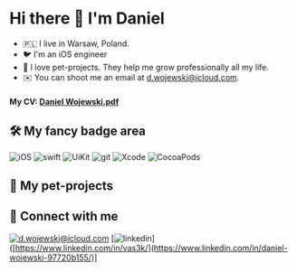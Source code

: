 # Hi there 👋 I'm Daniel

- 🇵🇱 I live in Warsaw, Poland.
- 🐦 I'm an iOS engineer 
- 🚀 I love pet-projects. They help me grow professionally all my life.
- ✉️ You can shoot me an email at [d.wojewski@icloud.com](mailto:d.wojewski@icloud.com).

#### My CV: [Daniel Wojewski.pdf](https://raw.githubusercontent.com/gonzaux/gonzaux/master/cv.pdf)

## 🛠 My fancy badge area

![iOS](https://img.shields.io/badge/iOS-000000?style=for-the-badge&logo=ios&logoColor=white) ![swift](https://img.shields.io/badge/Swift%20-%23F37626.svg?&style=for-the-badge&logo=Swift&logoColor=white) ![UiKit](https://img.shields.io/badge/UiKit-27A5F4?style=for-the-badge&logo=uikit&logoColor=white) ![git](https://img.shields.io/badge/git%20-%23F05033.svg?&style=for-the-badge&logo=git&logoColor=white) ![Xcode](https://img.shields.io/badge/Xcode-007ACC?style=for-the-badge&logo=Xcode&logoColor=white) ![CocoaPods](https://img.shields.io/badge/CocoaPods-ED2800?style=for-the-badge&logo=CocoaPods&logoColor=white) 

## 🐶 My pet-projects


## 🤝 Connect with me

[![d.wojewski@icloud.com](https://img.shields.io/badge/d.wojewski@icloud.com%20-%23E62B1E.svg?&style=for-the-badge&logo=mail.ru&logoColor=white)](mailto:d.wojewski@icloud.com) [![linkedin](https://img.shields.io/badge/linkedin%20-%230077B5.svg?&style=for-the-badge&logo=linkedin&logoColor=white)]([https://www.linkedin.com/in/vas3k/](https://www.linkedin.com/in/daniel-wojewski-97720b155/)]
